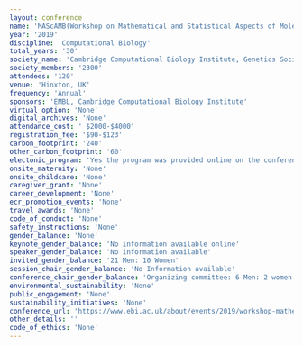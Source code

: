 ```yaml
---
layout: conference 
name: 'MAScAMB(Workshop on Mathematical and Statistical Aspects of Molecular Biology)'
year: '2019'
discipline: 'Computational Biology'
total_years: '30'
society_name: 'Cambridge Computational Biology Institute, Genetics Society, EMBO'
society_members: '2300'
attendees: '120'
venue: 'Hinxton, UK'
frequency: 'Annual'
sponsors: 'EMBL, Cambridge Computational Biology Institute'
virtual_option: 'None'
digital_archives: 'None'
attendance_cost: ' $2000-$4000'
registration_fee: '$90-$123'
carbon_footprint: '240'
other_carbon_footprint: '60'
electonic_program: 'Yes the program was provided online on the conference website.'
onsite_maternity: 'None'
onsite_childcare: 'None'
caregiver_grant: 'None'
career_development: 'None'
ecr_promotion_events: 'None'
travel_awards: 'None'
code_of_conduct: 'None'
safety_instructions: 'None'
gender_balance: 'None'
keynote_gender_balance: 'No information available online'
speaker_gender_balance: 'No information available'
invited_gender_balance: '21 Men: 10 Women'
session_chair_gender_balance: 'No Information available'
conference_chair_gender_balance: 'Organizing committee: 6 Men: 2 women local organizing committee: 3 Men'
environmental_sustainability: 'None'
public_engagement: 'None'
sustainability_initiatives: 'None'
conference_url: 'https://www.ebi.ac.uk/about/events/2019/workshop-mathematical-and-statistical-aspects-molecular-biology'
other_details: ''
code_of_ethics: 'None'
---
```

